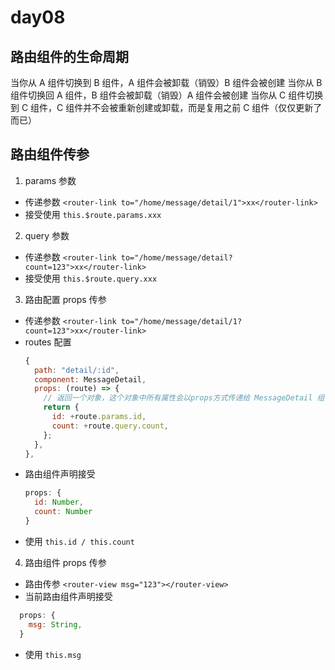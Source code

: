 # day08

## 路由组件的生命周期

当你从 A 组件切换到 B 组件，A 组件会被卸载（销毁）B 组件会被创建
当你从 B 组件切换回 A 组件，B 组件会被卸载（销毁）A 组件会被创建
当你从 C 组件切换到 C 组件，C 组件并不会被重新创建或卸载，而是复用之前 C 组件（仅仅更新了而已）

## 路由组件传参

1. params 参数

- 传递参数
  `<router-link to="/home/message/detail/1">xx</router-link>`
- 接受使用
  `this.$route.params.xxx`

2. query 参数

- 传递参数
  `<router-link to="/home/message/detail?count=123">xx</router-link>`
- 接受使用
  `this.$route.query.xxx`

3. 路由配置 props 传参

- 传递参数
  `<router-link to="/home/message/detail/1?count=123">xx</router-link>`
- routes 配置
  ```js
  {
    path: "detail/:id",
    component: MessageDetail,
    props: (route) => {
      // 返回一个对象，这个对象中所有属性会以props方式传递给 MessageDetail 组件
      return {
        id: +route.params.id,
        count: +route.query.count,
      };
    },
  },
  ```
- 路由组件声明接受
  ```js
  props: {
    id: Number,
    count: Number
  }
  ```
- 使用
  `this.id / this.count`

4. 路由组件 props 传参

- 路由传参
  `<router-view msg="123"></router-view>`
- 当前路由组件声明接受

```js
  props: {
    msg: String,
  }
```

- 使用
  `this.msg`
